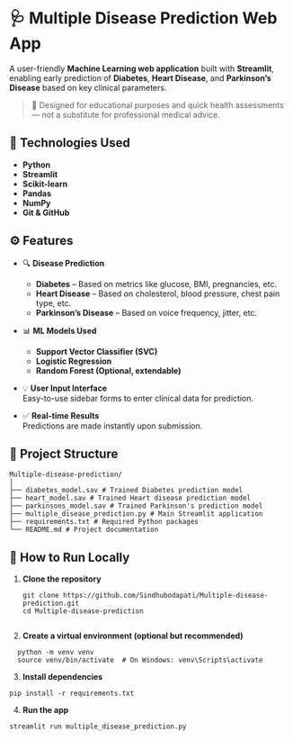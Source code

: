 # 🩺 Multiple Disease Prediction Web App

A user-friendly **Machine Learning web application** built with **Streamlit**, enabling early prediction of **Diabetes**, **Heart Disease**, and **Parkinson’s Disease** based on key clinical parameters.

> 🔬 Designed for educational purposes and quick health assessments — not a substitute for professional medical advice.


## 🧠 Technologies Used

- **Python**
- **Streamlit**
- **Scikit-learn**
- **Pandas**
- **NumPy**
- **Git & GitHub**



## ⚙️ Features

- 🔍 **Disease Prediction**  
  - **Diabetes** – Based on metrics like glucose, BMI, pregnancies, etc.  
  - **Heart Disease** – Based on cholesterol, blood pressure, chest pain type, etc.  
  - **Parkinson’s Disease** – Based on voice frequency, jitter, etc.

- 📊 **ML Models Used**
  - **Support Vector Classifier (SVC)**
  - **Logistic Regression**
  - **Random Forest (Optional, extendable)**

- 💡 **User Input Interface**  
  Easy-to-use sidebar forms to enter clinical data for prediction.

- ✅ **Real-time Results**  
  Predictions are made instantly upon submission.



## 📁 Project Structure
```
Multiple-disease-prediction/
│
├── diabetes_model.sav # Trained Diabetes prediction model
├── heart_model.sav # Trained Heart disease prediction model
├── parkinsons_model.sav # Trained Parkinson's prediction model
├── multiple_disease_prediction.py # Main Streamlit application
├── requirements.txt # Required Python packages
└── README.md # Project documentation
```



## 🚀 How to Run Locally

1. **Clone the repository**  
   ```
   git clone https://github.com/Sindhubodapati/Multiple-disease-prediction.git
   cd Multiple-disease-prediction


2. **Create a virtual environment (optional but recommended)**
```
  python -m venv venv
  source venv/bin/activate  # On Windows: venv\Scripts\activate
```

3. **Install dependencies**

```
pip install -r requirements.txt

```
4. **Run the app**

```
streamlit run multiple_disease_prediction.py

```
